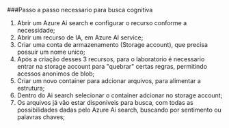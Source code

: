 ###Passo a passo necessario para busca cognitiva

1. Abrir um Azure Ai search e configurar o recurso conforme a necessidade;
2. Abrir um recurso de IA, em Azure AI service;
3.  Criar uma conta de armazenamento (Storage account), que precisa possuir um nome unico;
4.  Após a criação desses 3 recursos, para o laboratorio é necessario entrar na storage account para "quebrar" certas regras, permitindo acessos anonimos de blob;
5.  Criar um novo container para adcionar arquivos, para alimentar a estrutura;
6.  Dentro do Ai search selecionar o container adcionar no storage account;
7.  Os arquivos já vão estar disponiveis para busca, com todas as possibilidades dadas pelo Azure Ai search, buscando por sentimento ou palavras chaves;
